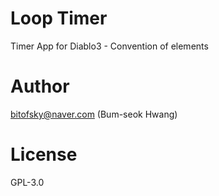 # Loop Timer
Timer App for Diablo3 - Convention of elements

# Author
bitofsky@naver.com (Bum-seok Hwang)

# License
GPL-3.0
